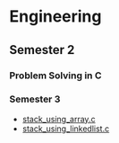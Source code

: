 # Engineering

## Semester 2
### Problem Solving in C

### Semester 3
* [stack_using_array.c](Semester3/data-structure/stack_using_array.c)
* [stack_using_linkedlist.c](Semester3/data-structure/stack_using_linkedlist.c)
